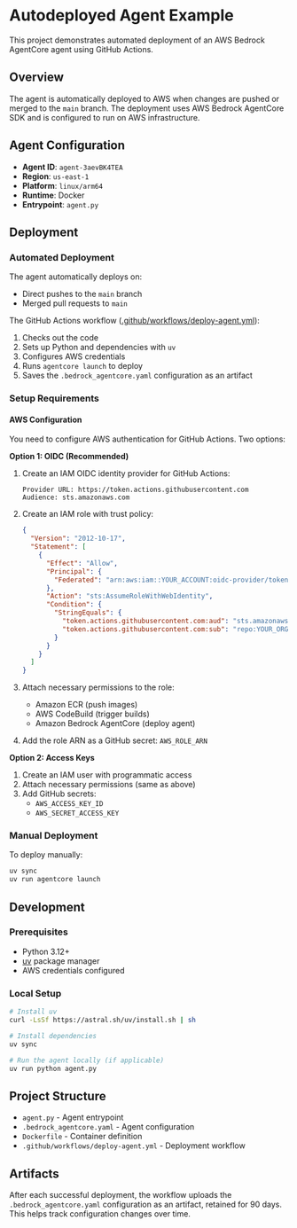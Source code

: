 # Autodeployed Agent Example

This project demonstrates automated deployment of an AWS Bedrock AgentCore agent using GitHub Actions.

## Overview

The agent is automatically deployed to AWS when changes are pushed or merged to the `main` branch. The deployment uses AWS Bedrock AgentCore SDK and is configured to run on AWS infrastructure.

## Agent Configuration

- **Agent ID**: `agent-3aevBK4TEA`
- **Region**: `us-east-1`
- **Platform**: `linux/arm64`
- **Runtime**: Docker
- **Entrypoint**: `agent.py`

## Deployment

### Automated Deployment

The agent automatically deploys on:
- Direct pushes to the `main` branch
- Merged pull requests to `main`

The GitHub Actions workflow ([.github/workflows/deploy-agent.yml](.github/workflows/deploy-agent.yml)):
1. Checks out the code
2. Sets up Python and dependencies with `uv`
3. Configures AWS credentials
4. Runs `agentcore launch` to deploy
5. Saves the `.bedrock_agentcore.yaml` configuration as an artifact

### Setup Requirements

#### AWS Configuration

You need to configure AWS authentication for GitHub Actions. Two options:

**Option 1: OIDC (Recommended)**

1. Create an IAM OIDC identity provider for GitHub Actions:
   ```
   Provider URL: https://token.actions.githubusercontent.com
   Audience: sts.amazonaws.com
   ```

2. Create an IAM role with trust policy:
   ```json
   {
     "Version": "2012-10-17",
     "Statement": [
       {
         "Effect": "Allow",
         "Principal": {
           "Federated": "arn:aws:iam::YOUR_ACCOUNT:oidc-provider/token.actions.githubusercontent.com"
         },
         "Action": "sts:AssumeRoleWithWebIdentity",
         "Condition": {
           "StringEquals": {
             "token.actions.githubusercontent.com:aud": "sts.amazonaws.com",
             "token.actions.githubusercontent.com:sub": "repo:YOUR_ORG/YOUR_REPO:ref:refs/heads/main"
           }
         }
       }
     ]
   }
   ```

3. Attach necessary permissions to the role:
   - Amazon ECR (push images)
   - AWS CodeBuild (trigger builds)
   - Amazon Bedrock AgentCore (deploy agent)

4. Add the role ARN as a GitHub secret: `AWS_ROLE_ARN`

**Option 2: Access Keys**

1. Create an IAM user with programmatic access
2. Attach necessary permissions (same as above)
3. Add GitHub secrets:
   - `AWS_ACCESS_KEY_ID`
   - `AWS_SECRET_ACCESS_KEY`

### Manual Deployment

To deploy manually:

```bash
uv sync
uv run agentcore launch
```

## Development

### Prerequisites

- Python 3.12+
- [uv](https://github.com/astral-sh/uv) package manager
- AWS credentials configured

### Local Setup

```bash
# Install uv
curl -LsSf https://astral.sh/uv/install.sh | sh

# Install dependencies
uv sync

# Run the agent locally (if applicable)
uv run python agent.py
```

## Project Structure

- `agent.py` - Agent entrypoint
- `.bedrock_agentcore.yaml` - Agent configuration
- `Dockerfile` - Container definition
- `.github/workflows/deploy-agent.yml` - Deployment workflow

## Artifacts

After each successful deployment, the workflow uploads the `.bedrock_agentcore.yaml` configuration as an artifact, retained for 90 days. This helps track configuration changes over time.
